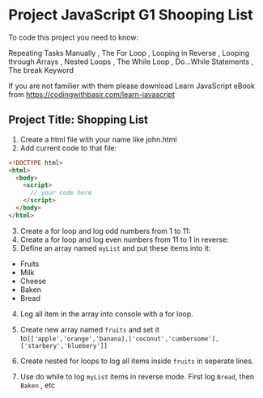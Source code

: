 # Project JavaScript G1 Shooping List

To code this project you need to know:

Repeating Tasks Manually
, The For Loop
, Looping in Reverse
, Looping through Arrays
, Nested Loops
, The While Loop
, Do...While Statements
, The break Keyword

If you are not familier with them please download Learn JavaScript eBook from https://codingwithbasir.com/learn-javascript

## Project Title: Shopping List

1. Create a html file with your name like john.html
2. Add current code to that file:

```html
<!DOCTYPE html>
<html>
  <body>
    <script>
      // your code here
    </script>
  </body>
</html>
```

3. Create a for loop and log odd numbers from 1 to 11:
4. Create a for loop and log even numbers from 11 to 1 in reverse:
5. Define an array named `myList` and put these items into it:

- Fruits
- Milk
- Cheese
- Baken
- Bread

4. Log all item in the array into console with a for loop.

5. Create new array named `fruits` and set it to`[['apple','orange','banana],['coconut','cumbersome'],['starbery','bluebery']]`

6. Create nested for loops to log all items inside `fruits` in seperate lines.

7. Use do while to log `myList` items in reverse mode. First log `Bread`, then `Baken` , etc
